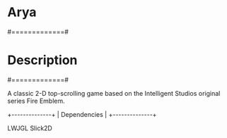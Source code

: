 Arya
====

#=============#
# Description #
#=============#

A classic 2-D top-scrolling game based on the Intelligent Studios original series Fire Emblem. 

+--------------+
| Dependencies |
+--------------+

LWJGL
Slick2D


